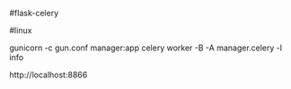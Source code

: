#flask-celery

#linux

gunicorn -c gun.conf manager:app
celery worker -B -A  manager.celery -l info

http://localhost:8866

